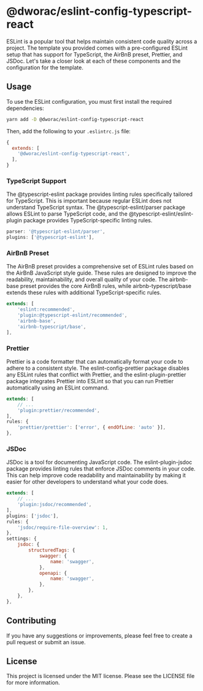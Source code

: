 # @dworac/eslint-config-typescript-react

ESLint is a popular tool that helps maintain consistent code quality across a project. The template you provided comes with a pre-configured ESLint setup that has support for TypeScript, the AirBnB preset, Prettier, and JSDoc. Let's take a closer look at each of these components and the configuration for the template.

## Usage

To use the ESLint configuration, you must first install the required dependencies:

```bash
yarn add -D @dworac/eslint-config-typescript-react
```

Then, add the following to your `.eslintrc.js` file:

```javascript
{
  extends: [
    '@dworac/eslint-config-typescript-react',
  ],
}
```

### TypeScript Support
The @typescript-eslint package provides linting rules specifically tailored for TypeScript. This is important because regular ESLint does not understand TypeScript syntax. The @typescript-eslint/parser package allows ESLint to parse TypeScript code, and the @typescript-eslint/eslint-plugin package provides TypeScript-specific linting rules.

```javascript
parser: '@typescript-eslint/parser',
plugins: ['@typescript-eslint'],
```

### AirBnB Preset
The AirBnB preset provides a comprehensive set of ESLint rules based on the AirBnB JavaScript style guide. These rules are designed to improve the readability, maintainability, and overall quality of your code. The airbnb-base preset provides the core AirBnB rules, while airbnb-typescript/base extends these rules with additional TypeScript-specific rules.

```javascript
extends: [
    'eslint:recommended',
    'plugin:@typescript-eslint/recommended',
    'airbnb-base',
    'airbnb-typescript/base',
],
```

### Prettier
Prettier is a code formatter that can automatically format your code to adhere to a consistent style. The eslint-config-prettier package disables any ESLint rules that conflict with Prettier, and the eslint-plugin-prettier package integrates Prettier into ESLint so that you can run Prettier automatically using an ESLint command.

```javascript
extends: [
    // ...
    'plugin:prettier/recommended',
],
rules: {
    'prettier/prettier': ['error', { endOfLine: 'auto' }],
},
```

### JSDoc
JSDoc is a tool for documenting JavaScript code. The eslint-plugin-jsdoc package provides linting rules that enforce JSDoc comments in your code. This can help improve code readability and maintainability by making it easier for other developers to understand what your code does.

```javascript
extends: [
    // ...
    'plugin:jsdoc/recommended',
],
plugins: ['jsdoc'],
rules: {
    'jsdoc/require-file-overview': 1,
},
settings: {
    jsdoc: {
        structuredTags: {
            swagger: {
                name: 'swagger',
            },
            openapi: {
                name: 'swagger',
            },
        },
    },
},
```

## Contributing
If you have any suggestions or improvements, please feel free to create a pull request or submit an issue.

## License
This project is licensed under the MIT license. Please see the LICENSE file for more information.
